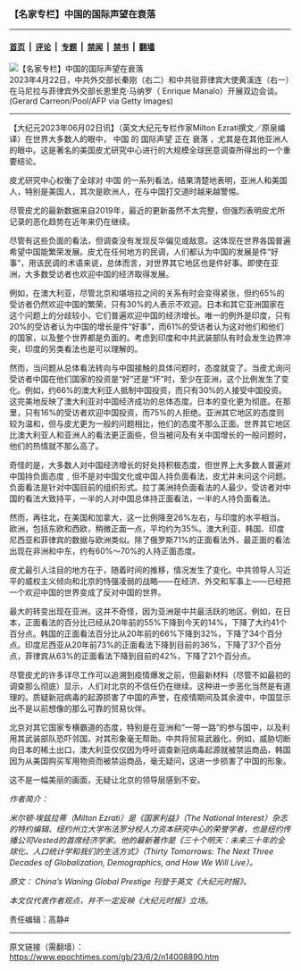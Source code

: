 ### 【名家专栏】中国的国际声望在衰落

---

#### [首页](../../../..?n14008890) &nbsp;|&nbsp; [评论](../../../../../epoch-comment?n14008890) &nbsp;|&nbsp; [专题](../../../../../epoch-special?n14008890) &nbsp;|&nbsp; [禁闻](../../../../../epoch-news?n14008890) &nbsp;|&nbsp; [禁书](../../../../../books?n14008890) &nbsp;|&nbsp; [翻墙](https://github.com/gfw-breaker/nogfw/blob/master/README.md?n14008890)


<div><img alt="【名家专栏】中国的国际声望在衰落" class="attachment-djy_600_400 size-djy_600_400 wp-post-image" src="https://i.epochtimes.com/assets/uploads/2023/06/id14008894-GettyImages-1252064597-1200x800-600x400.jpg"/>
<div class="caption">
 2023年4月22日，中共外交部长秦刚（右二）和中共驻菲律宾大使黄溪连（右一）在马尼拉与菲律宾外交部长恩里克‧马纳罗（ Enrique Manalo）开展双边会谈。(Gerard Carreon/Pool/AFP via Getty Images)
</div></div><hr/><div class="post_content" id="artbody" itemprop="articleBody">
 <!-- article content begin -->
 <p>
  【大纪元2023年06月02日讯】（英文大纪元专栏作家Milton Ezrati撰文／原泉编译）在世界大多数人的眼中，
  <ok href="https://www.epochtimes.com/gb/tag/%E4%B8%AD%E5%9B%BD.html">
   中国
  </ok>
  的
  <ok href="https://www.epochtimes.com/gb/tag/%E5%9B%BD%E9%99%85%E5%A3%B0%E6%9C%9B.html">
   国际声望
  </ok>
  正在
  <ok href="https://www.epochtimes.com/gb/tag/%E8%A1%B0%E8%90%BD.html">
   衰落
  </ok>
  ，尤其是在其他亚洲人的眼中。这是著名的美国皮尤研究中心进行的大规模全球民意调查所得出的一个重要结论。
 </p>
 <p>
  皮尤研究中心权衡了全球对
  <ok href="https://www.epochtimes.com/gb/tag/%E4%B8%AD%E5%9B%BD.html">
   中国
  </ok>
  的一系列看法，结果清楚地表明，亚洲人和美国人，特别是美国人，其次是欧洲人，在与中国打交道时越来越警惕。
 </p>
 <p>
  尽管皮尤的最新数据来自2019年，最近的更新虽然不太完整，但强烈表明皮尤所记录的恶化趋势在近年来仍在继续。
 </p>
 <p>
  尽管有这些负面的看法，但调查没有发现反华偏见或敌意。这体现在世界各国普遍希望中国能繁荣发展。皮尤在任何地方的民调，人们都认为中国的发展是件“好事”，用该民调的术语来说，总体而言，对世界其它地区也是件好事。即使在亚洲，大多数受访者也欢迎中国的经济取得发展。
 </p>
 <p>
  例如，在澳大利亚，尽管北京和堪培拉之间的关系有时会变得紧张，但约65%的受访者仍然欢迎中国的繁荣，只有30%的人表示不欢迎。日本和其它亚洲国家在这个问题上的分歧较小，它们普遍欢迎中国的经济增长。唯一的例外是印度，只有20%的受访者认为中国的增长是件“好事”，而61%的受访者认为这对他们和他们的国家，以及整个世界都是负面的。考虑到印度和中共武装部队有时会发生边界冲突，印度的另类看法也是可以理解的。
 </p>
 <p>
  然而，当问题从总体看法转向与中国接触的具体问题时，态度就变了。当皮尤询问受访者中国在他们国家的投资是“好”还是“坏”时，至少在亚洲，这个比例发生了变化。例如，约66%的澳大利亚人抵制中国投资，而只有30%的人接受中国投资。这完美地反映了澳大利亚对中国经济成功的总体态度。日本的变化更为彻底。在那里，只有16%的受访者欢迎中国投资，而75%的人拒绝。亚洲其它地区的态度则较为温和，但与皮尤更为一般的问题相比，他们的态度不那么正面。世界其它地区比澳大利亚人和亚洲人的看法更正面些，但当被问及有关中国增长的一般问题时，他们的热情就不那么高了。
 </p>
 <p>
  奇怪的是，大多数人对中国经济增长的好处持积极态度，但世界上大多数人普遍对中国持负面态度﹐但不是对中国文化或中国人持负面看法，皮尤并未问这个问题。负面看法是针对中国目前的组织形式。拉丁美洲持负面看法的人最少，受访者对中国的看法大致持平，一半的人对中国总体持正面看法，一半的人持负面看法。
 </p>
 <p>
  然而，再往北，在美国和加拿大，这一比例降至26%左右，与印度的水平相当。欧洲，包括东欧和西欧，稍微正面一点，平均约为35%。澳大利亚、韩国、印度尼西亚和菲律宾的数据与欧洲类似。除了俄罗斯71%的正面看法外，最正面的看法出现在非洲和中东，约有60%〜70%的人持正面态度。
 </p>
 <p>
  皮尤最引人注目的地方在于，随着时间的推移，情况发生了变化。中共领导人习近平的威权主义倾向和北京的恃强凌弱的战略——在经济、外交和军事上——已经把一个欢迎中国的世界变成了反对中国的世界。
 </p>
 <p>
  最大的转变出现在亚洲，这并不奇怪，因为亚洲是中共最活跃的地区。例如，在日本，正面看法的百分比已经从20年前的55%下降到今天的14%，下降了大约41个百分点。韩国的正面看法百分比从20年前的66%下降到32%，下降了34个百分点。印度尼西亚从20年前73%的正面看法下降到目前的36%，下降了37个百分点，菲律宾从63%的正面看法下降到目前的42%，下降了21个百分点。
 </p>
 <p>
  尽管皮尤的许多详尽工作可以追溯到疫情爆发之前，但最新材料（尽管不如最初的调查那么彻底）显示，人们对北京的不信任仍在继续。这种进一步恶化当然是有道理的。质疑新冠病毒的起源损害了中国的声誉，在疫情期间及其余波中，中国显示出不是以前想像的那么可靠的贸易伙伴。
 </p>
 <p>
  北京对其它国家专横霸道的态度，特别是在亚洲和“一带一路”的参与国中，以及利用其武装部队恐吓邻国，对其形象毫无帮助。中共将贸易武器化，例如，威胁切断向日本的稀土出口，澳大利亚仅仅因为呼吁调查新冠病毒起源就被禁运商品，韩国因为从美国购买军用物资而被禁运商品，毫无疑问，这进一步损害了中国的形象。
 </p>
 <p>
  这不是一幅美丽的画面，无疑让北京的领导层感到不安。
 </p>
 <p>
  <em>
   作者简介：
  </em>
 </p>
 <p>
  <em>
   米尔顿‧埃兹拉蒂（Milton Ezrati）是《国家利益》（The National Interest）杂志的特约编辑、纽约州立大学布法罗分校人力资本研究中心的荣誉学者，也是纽约传播公司Vested的首席经济学家。他的最新著作是《三十个明天：未来三十年的全球化、人口统计学和我们的生活方式》（Thirty Tomorrows: The Next Three Decades of Globalization, Demographics, and How We Will Live）。
  </em>
 </p>
 <p>
  <em>
   原文：
   <ok href="https://www.theepochtimes.com/chinas-waning-global-prestige_5281880.html">
    China’s Waning Global Prestige
   </ok>
   刊登于英文《大纪元时报》。
  </em>
 </p>
 <p>
  <em>
   本文仅代表作者观点，并不一定反映《大纪元时报》立场。
  </em>
 </p>
 <p>
  责任编辑：⾼静#
 </p>
 <!-- article content end -->
 <div id="below_article_ad">
 </div>
</div>


---

原文链接（需翻墙）：https://www.epochtimes.com/gb/23/6/2/n14008890.htm